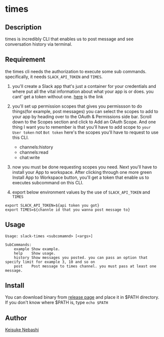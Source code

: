 # times

## Description
times is incredibly CLI that enables us to post message and see conversation history via terminal.

## Requirement
the times cli needs the authorization to execute some sub commands.
specifically, it needs `SLACK_API_TOKEN` and `TIMES`.

1. you'll create a Slack app that's just a container for your credentials and where put all the vital information about what your app is or does.
you cant' get a token without one.
[here](https://api.slack.com/apps) is the link

2. you'll set up permission scopes that gives you permissson to do things(for example, post messages)
you can select the scopes to add to your app by heading over to the OAuth & Permissions side bar.
Scroll down to the Scopes section and click to Add an OAuth Scope.
And one thing I want you to remember is that you'll have to add scope to `your User token` not `Bot token`
here's the scopes you'll have to request to use this CLI.
    - channels:history
    - channels:read
    - chat:write

3. now you must be done requesting scopes you need.
Next you'll have to install your App to workspace.
After clicking through one more green Install App to Workspace button, you'll get a token that enable us to executes subcommand on this CLI.

4. export below environment values by the use of `SLACK_API_TOKEN` and `TIMES`

```
export SLACK_API_TOKEN=${api token you got}
export TIMES=${channle id that you wanna post message to}
```

## Usage
```
Usage: slack-times <subcomamnd> [<args>]

SubCommands:
    example Show example.
    help    Show usage.
    history Show messages you posted. you can pass an option that specify limit for example 3, 10 and so on
    post    Post message to times channel. you must pass at least one message.
```

## Install
You can download binary from [release page](https://github.com/keisuke713/times/releases) and place it in $PATH directory.
If you don't know where $PATH is, type `echo $PATH`

## Author
[Keisuke Nebashi](https://github.com/keisuke713)